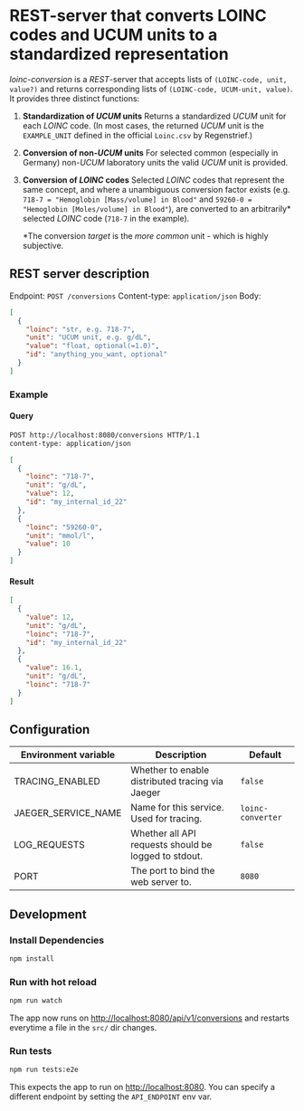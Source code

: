 # REST-server that converts LOINC codes and UCUM units to a standardized representation

_loinc-conversion_ is a _REST_-server that accepts lists of `(LOINC-code, unit, value?)` and returns corresponding lists of `(LOINC-code, UCUM-unit, value)`.
It provides three distinct functions:

1. **Standardization of _UCUM_ units**
   Returns a standardized _UCUM_ unit for each _LOINC_ code. (In most cases, the
   returned _UCUM_ unit is the `EXAMPLE_UNIT` defined in the official `Loinc.csv`
   by Regenstrief.)

2. **Conversion of non-_UCUM_ units**
   For selected common (especially in Germany) non-_UCUM_ laboratory units the
   valid _UCUM_ unit is provided.

3. **Conversion of _LOINC_ codes**
   Selected _LOINC_ codes that represent the same concept, and where a unambiguous
   conversion factor exists (e.g. `718-7 = "Hemoglobin [Mass/volume] in Blood"` and
   `59260-0 = "Hemoglobin [Moles/volume] in Blood"`), are converted to an arbitrarily\*
   selected _LOINC_ code (`718-7` in the example).

   \*The conversion _target_ is the _more common_ unit - which is highly subjective.

## REST server description

Endpoint: `POST /conversions`
Content-type: `application/json`
Body:

```json
[
  {
    "loinc": "str, e.g. 718-7",
    "unit": "UCUM unit, e.g. g/dL",
    "value": "float, optional(=1.0)",
    "id": "anything_you_want, optional"
  }
]
```

### Example

#### Query

```txt
POST http://localhost:8080/conversions HTTP/1.1
content-type: application/json
```

```json
[
  {
    "loinc": "718-7",
    "unit": "g/dL",
    "value": 12,
    "id": "my_internal_id_22"
  },
  {
    "loinc": "59260-0",
    "unit": "mmol/l",
    "value": 10
  }
]
```

#### Result

```json
[
  {
    "value": 12,
    "unit": "g/dL",
    "loinc": "718-7",
    "id": "my_internal_id_22"
  },
  {
    "value": 16.1,
    "unit": "g/dL",
    "loinc": "718-7"
  }
]
```

## Configuration

| Environment variable | Description                                          | Default           |
| -------------------- | ---------------------------------------------------- | ----------------- |
| TRACING_ENABLED      | Whether to enable distributed tracing via Jaeger     | `false`           |
| JAEGER_SERVICE_NAME  | Name for this service. Used for tracing.             | `loinc-converter` |
| LOG_REQUESTS         | Whether all API requests should be logged to stdout. | `false`           |
| PORT                 | The port to bind the web server to.                  | `8080`            |

## Development

### Install Dependencies

```sh
npm install
```

### Run with hot reload

```sh
npm run watch
```

The app now runs on <http://localhost:8080/api/v1/conversions> and restarts everytime a file in the `src/` dir changes.

### Run tests

```sh
npm run tests:e2e
```

This expects the app to run on <http://localhost:8080>. You can specify a different endpoint by setting the `API_ENDPOINT` env var.
